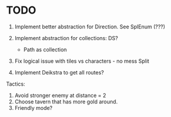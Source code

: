 # TODO

1. Implement better abstraction for Direction. See SplEnum (???)

1. Implement abstraction for collections: DS?
    * Path as collection


1. Fix logical issue with tiles vs characters - no mess
    Split

1. Implement Deikstra to get all routes?


Tactics:

1. Avoid stronger enemy at distance = 2
2. Choose tavern that has more gold around.
3. Friendly mode?
